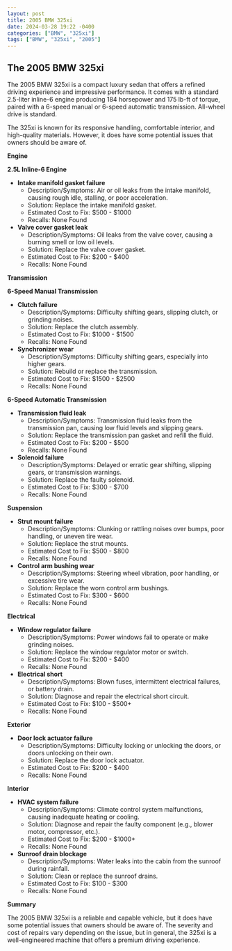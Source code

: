 ```yaml
---
layout: post
title: 2005 BMW 325xi
date: 2024-03-28 19:22 -0400
categories: ["BMW", "325xi"]
tags: ["BMW", "325xi", "2005"]
---
```

## The 2005 BMW 325xi

The 2005 BMW 325xi is a compact luxury sedan that offers a refined driving experience and impressive performance. It comes with a standard 2.5-liter inline-6 engine producing 184 horsepower and 175 lb-ft of torque, paired with a 6-speed manual or 6-speed automatic transmission. All-wheel drive is standard.

The 325xi is known for its responsive handling, comfortable interior, and high-quality materials. However, it does have some potential issues that owners should be aware of.

**Engine**

**2.5L Inline-6 Engine**

* **Intake manifold gasket failure**
    * Description/Symptoms: Air or oil leaks from the intake manifold, causing rough idle, stalling, or poor acceleration.
    * Solution: Replace the intake manifold gasket.
    * Estimated Cost to Fix: $500 - $1000
    * Recalls: None Found
* **Valve cover gasket leak**
    * Description/Symptoms: Oil leaks from the valve cover, causing a burning smell or low oil levels.
    * Solution: Replace the valve cover gasket.
    * Estimated Cost to Fix: $200 - $400
    * Recalls: None Found

**Transmission**

**6-Speed Manual Transmission**

* **Clutch failure**
    * Description/Symptoms: Difficulty shifting gears, slipping clutch, or grinding noises.
    * Solution: Replace the clutch assembly.
    * Estimated Cost to Fix: $1000 - $1500
    * Recalls: None Found
* **Synchronizer wear**
    * Description/Symptoms: Difficulty shifting gears, especially into higher gears.
    * Solution: Rebuild or replace the transmission.
    * Estimated Cost to Fix: $1500 - $2500
    * Recalls: None Found

**6-Speed Automatic Transmission**

* **Transmission fluid leak**
    * Description/Symptoms: Transmission fluid leaks from the transmission pan, causing low fluid levels and slipping gears.
    * Solution: Replace the transmission pan gasket and refill the fluid.
    * Estimated Cost to Fix: $200 - $500
    * Recalls: None Found
* **Solenoid failure**
    * Description/Symptoms: Delayed or erratic gear shifting, slipping gears, or transmission warnings.
    * Solution: Replace the faulty solenoid.
    * Estimated Cost to Fix: $300 - $700
    * Recalls: None Found

**Suspension**

* **Strut mount failure**
    * Description/Symptoms: Clunking or rattling noises over bumps, poor handling, or uneven tire wear.
    * Solution: Replace the strut mounts.
    * Estimated Cost to Fix: $500 - $800
    * Recalls: None Found
* **Control arm bushing wear**
    * Description/Symptoms: Steering wheel vibration, poor handling, or excessive tire wear.
    * Solution: Replace the worn control arm bushings.
    * Estimated Cost to Fix: $300 - $600
    * Recalls: None Found

**Electrical**

* **Window regulator failure**
    * Description/Symptoms: Power windows fail to operate or make grinding noises.
    * Solution: Replace the window regulator motor or switch.
    * Estimated Cost to Fix: $200 - $400
    * Recalls: None Found
* **Electrical short**
    * Description/Symptoms: Blown fuses, intermittent electrical failures, or battery drain.
    * Solution: Diagnose and repair the electrical short circuit.
    * Estimated Cost to Fix: $100 - $500+
    * Recalls: None Found

**Exterior**

* **Door lock actuator failure**
    * Description/Symptoms: Difficulty locking or unlocking the doors, or doors unlocking on their own.
    * Solution: Replace the door lock actuator.
    * Estimated Cost to Fix: $200 - $400
    * Recalls: None Found

**Interior**

* **HVAC system failure**
    * Description/Symptoms: Climate control system malfunctions, causing inadequate heating or cooling.
    * Solution: Diagnose and repair the faulty component (e.g., blower motor, compressor, etc.).
    * Estimated Cost to Fix: $200 - $1000+
    * Recalls: None Found
* **Sunroof drain blockage**
    * Description/Symptoms: Water leaks into the cabin from the sunroof during rainfall.
    * Solution: Clean or replace the sunroof drains.
    * Estimated Cost to Fix: $100 - $300
    * Recalls: None Found

**Summary**

The 2005 BMW 325xi is a reliable and capable vehicle, but it does have some potential issues that owners should be aware of. The severity and cost of repairs vary depending on the issue, but in general, the 325xi is a well-engineered machine that offers a premium driving experience.
